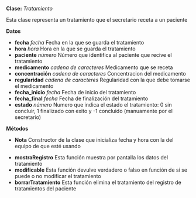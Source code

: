**Clase:** *Tratamiento*

Esta clase representa un tratamiento que el secretario receta a un paciente

**Datos**

+ **fecha** *fecha* Fecha en la que se guarda el tratamiento
+ **hora** *hora* Hora en la que se guarda el tratamiento
+ **paciente** *número* Número que identifica al paciente que recive el tratamiento
+ **medicamento** *cadena de caracteres* Medicamento que se receta
+ **concentración** *cadena de caracteres* Concentracion del medicamento
+ **regularidad** *cadena de caracteres* Regularidad con la que debe tomarse el medicamento
+ **fecha_inicio** *fecha* Fecha de inicio del tratamiento
+ **fecha_final** *fecha* Fecha de finalización del tratamiento
+ **estado** *número* Numero que indica el estado el tratamiento: 0 sin concluir, 1 finalizado con exito y -1 concluido (manuamente por el secretario)


**Métodos**

- **Nota** Constructor de la clase que inicializa fecha y hora con la del equipo de que esté usando
+ **mostraRegistro** Esta función muestra por pantalla los datos del tratamiento
+ **modificable** Esta función devulve verdadero o falso en función de si se puede o no modificar el tratamiento
+ **borrarTratamiento** Esta función elimina el tratamiento del registro de tratamientos del paciente